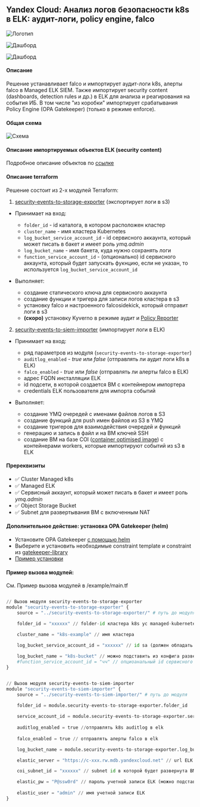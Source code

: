 ## Yandex Cloud: Анализ логов безопасности k8s в ELK: аудит-логи, policy engine, falco 

![Логотип](https://user-images.githubusercontent.com/85429798/130331398-27cc1d8f-0b2c-4c1d-9be5-b1186116b618.png)

![Дашборд](https://user-images.githubusercontent.com/85429798/130331405-26a909ae-0171-47b2-93a2-c656632d262c.png)

![Дашборд](https://user-images.githubusercontent.com/85429798/130331411-cf016471-ad7b-49d6-870a-f13f07ba79b5.png)


#### Описание 
Решение устанавливает falco и импортирует аудит-логи k8s, алерты falco в Managed ELK SIEM. Также импортирует security content (dashboards, detection rules и др.) в ELK для анализа и реагирования на события ИБ. В том числе "из коробки" импортирует срабатывания Policy Engine (OPA Gatekeeper) (только в режиме enforce).

#### Общая схема 

![Схема](https://user-images.githubusercontent.com/85429798/130331922-3ca923cd-f1a1-4555-87fb-71160e925b82.png)


#### Описание импортируемых объектов ELK (security content)
Подробное описание объектов по [ссылке](https://github.com/yandex-cloud/yc-solution-library-for-security/blob/master/auditlogs/export-auditlogs-to-ELK_main/papers/Описание%20объектов.pdf)

#### Описание terraform 

Решение состоит из 2-х модулей Terraform:
1) [security-events-to-storage-exporter](./security-events-to-storage-exporter) (экспортирует логи в s3)
- Принимает на вход: 
    - `folder_id` - id каталога, в котором расположен кластер
	- `cluster_name` - имя кластера Kubernetes
	- `log_bucket_service_account_id` - id сервисного аккаунта, который может писать в бакет и имеет роль *ymq.admin*
	- `log_bucket_name` - имя бакета, куда нужно сохранять логи
	- `function_service_account_id` - (опционально) id сервисного аккаунта, который будет запускать фукнцию, если не указан, то используется `log_bucket_service_account_id`

- Выполняет: 
	- создание статического ключа для сервисного аккаунта
	- создание функции и тригера для записи логов кластера в s3
	- установку falco и настроенного falcosidekick, который отправит логи в s3
	- **(скоро)** установку Kyverno в режиме аудит и [Policy Reporter](https://github.com/kyverno/policy-reporter)

2) [security-events-to-siem-importer](./security-events-to-siem-importer) (импортирует логи в ELK)
- Принимает на вход: 
    - ряд параметров из модуля (`security-events-to-storage-exporter`)
    - `auditlog_enabled` - *true* или *false* (отправлять ли аудит логи k8s в ELK)
    - `falco_enabled` - *true* или *false* (отправлять ли алерты falco в ELK)
    - адрес FQDN инсталляции ELK 
    - id подсети, в которой создается ВМ с контейнером импортера
    - credentials ELK пользователя для импорта событий

- Выполняет: 
	- создание YMQ очередей с именами файлов логов в S3
    - создание функций для push имен файлов из S3 в YMQ
    - создание тригеров для взаимодействия очередей и функций
    - генерацию и запись в файл и на ВМ ключей SSH
    - создание ВМ на базе COI ([container optimised image](https://cloud.yandex.ru/docs/cos/concepts/)) с контейнерами workers, которые импортируют событий из s3 в ELK

#### Пререквизиты
- :white_check_mark: Cluster Managed k8s
- :white_check_mark: Managed ELK
- :white_check_mark: Сервисный аккаунт, который может писать в бакет и имеет роль *ymq.admin*
- :white_check_mark: Object Storage Bucket 
- :white_check_mark: Subnet для развертывания ВМ с включенным NAT



#### Дополнительное действие: установка OPA Gatekeeper (helm)
- Установите OPA Gatekeeper [с помощью helm](https://open-policy-agent.github.io/gatekeeper/website/docs/install/#deploying-via-helm)
- Выберите и установить необходимые constraint template и constraint из [gatekeeper-library](https://github.com/open-policy-agent/gatekeeper-library/tree/master/library/pod-security-policy) 
- [Пример установки](https://github.com/open-policy-agent/gatekeeper-library#usage)


#### Пример вызова модулей:
См. Пример вызова модулей в /example/main.tf 

```Python

// Вызов модуля security-events-to-storage-exporter
module "security-events-to-storage-exporter" {
    source = "../security-events-to-storage-exporter/" # путь до модуля

    folder_id = "xxxxxx" // folder-id кластера k8s yc managed-kubernetes cluster get --id <ID кластера> --format=json | jq  .folder_id

    cluster_name = "k8s-example" // имя кластера

    log_bucket_service_account_id = "xxxxxx" // id sa (должен обладать ролями: ymq.admin, write to bucket)
    
    log_bucket_name = "k8s-bucket" // можно подставить из конфига развертывания
    #function_service_account_id = "чч" // опциоанальный id сервисного аккаунта который вызывает функции - если не выставлен то функция вызывается от имени log_bucket_service_account_id
}


// Вызов модуля security-events-to-siem-importer
module "security-events-to-siem-importer" {
    source = "../security-events-to-siem-importer/" # путь до модуля

    folder_id = module.security-events-to-storage-exporter.folder_id 
    
    service_account_id = module.security-events-to-storage-exporter.service_account_id
    
    auditlog_enabled = true //отправлять k8s auditlog в elk
    
    falco_enabled = true // отправлять алерты falco в elk 

    log_bucket_name = module.security-events-to-storage-exporter.log_bucket_name

    elastic_server = "https://c-xxx.rw.mdb.yandexcloud.net" // url ELK "https://c-xxx.rw.mdb.yandexcloud.net" (можно подставить из модуля module.yc-managed-elk.elk_fqdn)

    coi_subnet_id = "xxxxxx" // subnet id в которой будет развернута ВМ с контейнером (обязательно включить NAT)

    elastic_pw = "P@ssw0rd" // пароль учетной записи ELK (можно подставить из модуля module.yc-managed-elk.elk-pass)
    
    elastic_user = "admin" // имя учетной записи ELK
}
    
```
